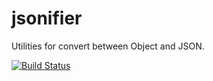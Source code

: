 # jsonifier
Utilities for convert between Object and JSON.

[![Build Status](https://travis-ci.org/furplag/jsonifier.svg?branch=master)](https://travis-ci.org/furplag/jsonifier)
